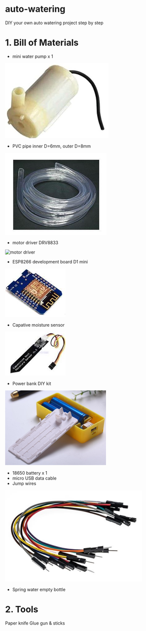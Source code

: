 # auto-watering
DIY your own auto watering project step by step
# 1.  Bill of Materials

- mini water pump x 1

![mini water pump](/images/pump.jpg)

- PVC pipe inner D=6mm, outer D=8mm

![mini water pump](/images/pipe.png)

- motor driver DRV8833

![motor driver](/images/driver.png)

- ESP8266 development board D1 mini

![esp8266](/images/esp8266.jpg)

- Capative moisture sensor

![moisture sensor](/images/moisture.jpg)

- Power bank DIY kit

![power bank](/images/powerbank.png)

- 18650 battery x 1
- micro USB data cable
- Jump wires

![jump wires](/images/wires.jpg)

- Spring water empty bottle


# 2.  Tools

Paper knife
Glue gun & sticks

